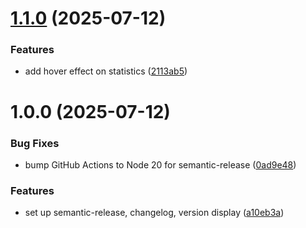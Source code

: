 # [1.1.0](https://github.com/naveen3830/Ransomware-Reddit-Data-Analysis/compare/v1.0.0...v1.1.0) (2025-07-12)


### Features

* add hover effect on statistics ([2113ab5](https://github.com/naveen3830/Ransomware-Reddit-Data-Analysis/commit/2113ab5a327f8dd5ec9ca47fde4757a5a5d1642a))

# 1.0.0 (2025-07-12)


### Bug Fixes

* bump GitHub Actions to Node 20 for semantic-release ([0ad9e48](https://github.com/naveen3830/Ransomware-Reddit-Data-Analysis/commit/0ad9e48e7e92d680bc8e3091233806b5f97e5c3c))


### Features

* set up semantic-release, changelog, version display ([a10eb3a](https://github.com/naveen3830/Ransomware-Reddit-Data-Analysis/commit/a10eb3a49d6246831eec14b0c0eed393aea15bd9))
